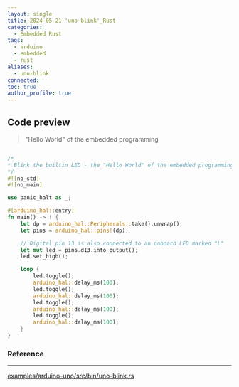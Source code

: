```yaml
---
layout: single
title: 2024-05-21-'uno-blink'_Rust
categories:
  - Embedded Rust
tags:
  - arduino
  - embedded
  - rust
aliases:
  - uno-blink
connected: 
toc: true
author_profile: true
---
```

## Code preview
>"Hello World" of the embedded programming
```rust


```

```rust
/*
* Blink the builtin LED - the "Hello World" of the embedded programming
*/
#![no_std]
#![no_main]

use panic_halt as _;

#[arduino_hal::entry]
fn main() -> ! {
	let dp = arduino_hal::Peripherals::take().unwrap();
	let pins = arduino_hal::pins!(dp);

	// Digital pin 13 is also connected to an onboard LED marked "L"
	let mut led = pins.d13.into_output();
	led.set_high();

	loop {
		led.toggle();
		arduino_hal::delay_ms(100);
		led.toggle();
		arduino_hal::delay_ms(100);
		led.toggle();
		arduino_hal::delay_ms(100);
		led.toggle();
		arduino_hal::delay_ms(100);
	}
}
```





### Reference
---
[examples/arduino-uno/src/bin/uno-blink.rs](https://github.com/Rahix/avr-hal/blob/main/examples/arduino-uno/src/bin/uno-blink.rs)
